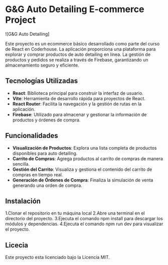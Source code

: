 # G&G Auto Detailing E-commerce Project

![G&G Auto Detailing]

Este proyecto es un ecommerce básico desarrollado como parte del curso de React en Coderhouse. La aplicación proporciona una plataforma para explorar y comprar productos de auto detailing en línea. La gestión de productos y pedidos se realiza a través de Firebase, garantizando un almacenamiento seguro y eficiente.

## Tecnologías Utilizadas

- **React**: Biblioteca principal para construir la interfaz de usuario.
- **Vite**: Herramienta de desarrollo rápida para proyectos de React.
- **React Router**: Facilita la navegación y la gestión de rutas en la aplicación.
- **Firebase**: Utilizado para almacenar y gestionar la información de productos y órdenes de compra.

## Funcionalidades

- **Visualización de Productos**: Explora una lista completa de productos disponibles para auto detailing.
- **Carrito de Compras**: Agrega productos al carrito de compras de manera sencilla.
- **Gestión del Carrito**: Visualiza y gestiona el contenido del carrito de compras en tiempo real.
- **Generación de Órdenes de Compra**: Finaliza la simulación de venta generando una orden de compra.

## Instalación

1.Clonar el repositorio en tu máquina local
2.Abre una terminal en el directorio del proyecto.
3.Ejecuta el comando npm install para descargar los módulos y dependencias.
4.Ejecuta el comando npm run dev para visualizar el proyecto.

## Licecia

Este proyecto esta licenciado bajo la Licencia MIT.
